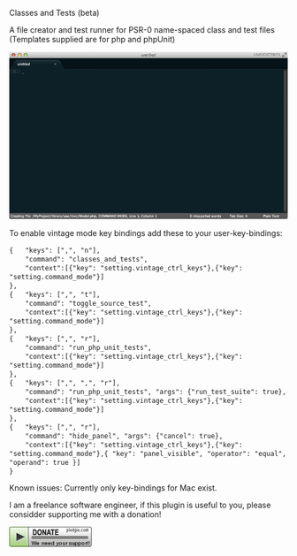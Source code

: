 Classes and Tests (beta) 

A file creator and test runner for PSR-0 name-spaced class and test files (Templates supplied are for php and phpUnit)

![alt text](/images/demo1.gif "Demo of simultaneous Class and Test creation")



To enable vintage mode key bindings add these to your user-key-bindings:

```
{   "keys": [",", "n"],
    "command": "classes_and_tests",
    "context":[{"key": "setting.vintage_ctrl_keys"},{"key": "setting.command_mode"}]
},
{   "keys": [",", "t"],
    "command": "toggle_source_test",
    "context":[{"key": "setting.vintage_ctrl_keys"},{"key": "setting.command_mode"}]
},
{   "keys": [",", "r"],
    "command": "run_php_unit_tests",
    "context":[{"key": "setting.vintage_ctrl_keys"},{"key": "setting.command_mode"}]
},
{   "keys": [",", ",", "r"],
    "command": "run_php_unit_tests", "args": {"run_test_suite": true},
    "context":[{"key": "setting.vintage_ctrl_keys"},{"key": "setting.command_mode"}]
},
{   "keys": [",", "r"],
    "command": "hide_panel", "args": {"cancel": true},
    "context":[{"key": "setting.vintage_ctrl_keys"},{"key": "setting.command_mode"},{ "key": "panel_visible", "operator": "equal", "operand": true }]
}
```



Known issues:
Currently only key-bindings for Mac exist.

I am a freelance software engineer, if this plugin is useful to you, please considder supporting me with a donation!

<a href='https://pledgie.com/campaigns/22419'><img alt='Click here to lend your support to: Support the software you use! and make a donation at www.pledgie.com !' src='/images/donate.png?skin_name=chrome' border='0' ></a>
